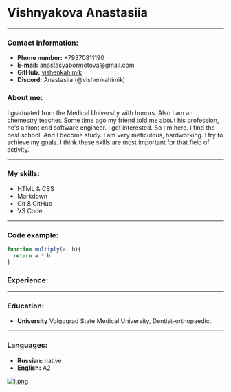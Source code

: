 # Vishnyakova Anastasiia
---
### Contact information:

* **Phone number:** +79370811190
* **E-mail:** anastasyabormotova@gmail.com
* **GitHub:** [vishenkahimik](https://github.com/vishenkahimik)
* **Discord:** Anastasiia (@vishenkahimik)

### About me:

I graduated from the Medical University with honors. Also I am an chemestry teacher. Some time ago my friend told me about his profession, he's a front end software engineer. I got interested. So I'm here. I find the best school. And I become study. I am very meticulous, hardworking. I try to achieve my goals. I think these skills are most important for that field of activity.

---

### My skills:
* HTML & CSS
* Markdown
* Git & GitHub
* VS Code

---

### Code example:

```js
function multiply(a, b){
  return a * b
}
```
### Experience:
____
### Education:

* **University**   Volgograd State Medical University, Dentist-orthopaedic.
---

### Languages:

* **Russian:**   native
* **English:**   A2


[![i.png](https://i.postimg.cc/WzLYNxWQ/i.png)](https://postimg.cc/ZBHxjshc)